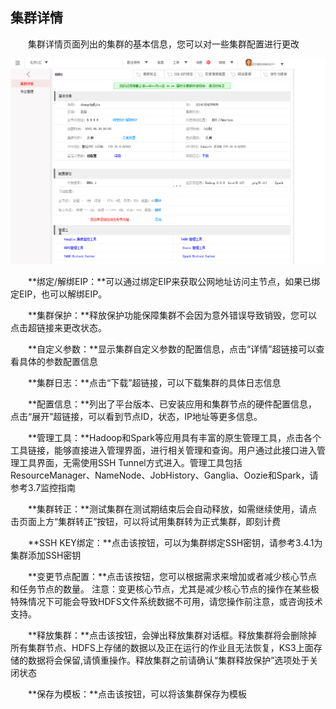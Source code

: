 ## 集群详情

　　集群详情页面列出的集群的基本信息，您可以对一些集群配置进行更改

![集群详情](./images/jiqxq.png)

　　**绑定/解绑EIP：**可以通过绑定EIP来获取公网地址访问主节点，如果已绑定EIP，也可以解绑EIP。
  
　　**集群保护：**释放保护功能保障集群不会因为意外错误导致销毁，您可以点击超链接来更改状态。
  
　　**自定义参数：**显示集群自定义参数的配置信息，点击“详情”超链接可以查看具体的参数配置信息
  
　　**集群日志：**点击“下载”超链接，可以下载集群的具体日志信息
  
　　**配置信息：**列出了平台版本、已安装应用和集群节点的硬件配置信息，点击“展开”超链接，可以看到节点ID，状态，IP地址等更多信息。
  
　　**管理工具：**Hadoop和Spark等应用具有丰富的原生管理工具，点击各个工具链接，能够直接进入管理界面，进行相关管理和查询。用户通过此接口进入管理工具界面，无需使用SSH Tunnel方式进入。管理工具包括ResourceManager、NameNode、JobHistory、Ganglia、Oozie和Spark，请参考3.7监控指南
  
　　**集群转正：**测试集群在测试期结束后会自动释放，如需继续使用，请点击页面上方“集群转正”按钮，可以将试用集群转为正式集群，即刻计费
  
　　**SSH KEY绑定：**点击该按钮，可以为集群绑定SSH密钥，请参考3.4.1为集群添加SSH密钥
  
　　**变更节点配置：**点击该按钮，您可以根据需求来增加或者减少核心节点和任务节点的数量。
注意：变更核心节点，尤其是减少核心节点的操作在某些极特殊情况下可能会导致HDFS文件系统数据不可用，请您操作前注意，或咨询技术支持。

　　**释放集群：**点击该按钮，会弹出释放集群对话框。释放集群将会删除掉所有集群节点、HDFS上存储的数据以及正在运行的作业且无法恢复，KS3上面存储的数据将会保留,请慎重操作。释放集群之前请确认“集群释放保护”选项处于关闭状态
  
　　**保存为模板：**点击该按钮，可以将该集群保存为模板